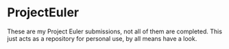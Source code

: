 # ProjectEuler

These are my Project Euler submissions, not all of them are completed. This just acts as a repository for personal use, by all means have a look.
